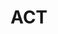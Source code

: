 ---
title: ACT
crosslinks:
- ApplyingToCollege
- Sat
- APStudents
- REEEEEEEEEE
- ClashRoyale
- actcirclejerk
- AMAAggregator
- chanceme
- autotldr
---